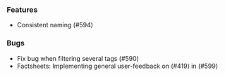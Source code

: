 ### Features

* Consistent naming (#594)

### Bugs

* Fix bug when filtering several tags (#590)
* Factsheets: Implementing general user-feedback on (#419) in (#599)

